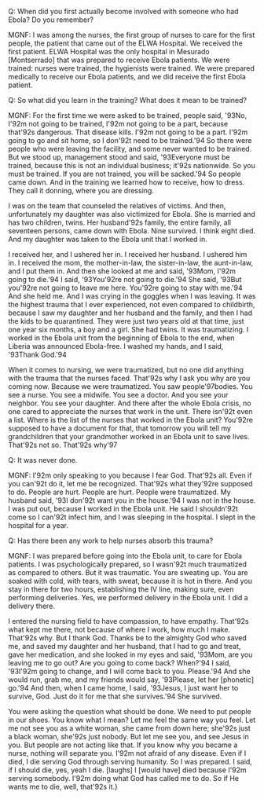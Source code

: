 Q: When did you first actually become involved with someone who had Ebola? Do you remember?

MGNF: I was among the nurses, the first group of nurses to care for the first people, the patient that came out of the ELWA Hospital. We received the first patient. ELWA Hospital was the only hospital in Mesurado [Montserrado] that was prepared to receive Ebola patients. We were trained: nurses were trained, the hygienists were trained. We were prepared medically to receive our Ebola patients, and we did receive the first Ebola patient.

Q: So what did you learn in the training? What does it mean to be trained?

MGNF: For the first time we were asked to be trained, people said, \'93No, I\'92m not going to be trained, I\'92m not going to be a part, because that\'92s dangerous. That disease kills. I\'92m not going to be a part. I\'92m going to go and sit home, so I don\'92t need to be trained.\'94 So there were people who were leaving the facility, and some never wanted to be trained. But we stood up, management stood and said, \'93Everyone must be trained, because this is not an individual business; it\'92s nationwide. So you must be trained. If you are not trained, you will be sacked.\'94 So people came down. And in the training we learned how to receive, how to dress. They call it donning, where you are dressing.

I was on the team that counseled the relatives of victims. And then, unfortunately my daughter was also victimized for Ebola. She is married and has two children, twins. Her husband\'92s family, the entire family, all seventeen persons, came down with Ebola. Nine survived. I think eight died. And my daughter was taken to the Ebola unit that I worked in.

I received her, and I ushered her in. I received her husband. I ushered him in. I received the mom, the mother-in-law, the sister-in-law, the aunt-in-law, and I put them in. And then she looked at me and said, \'93Mom, I\'92m going to die.\'94 I said, \'93You\'92re not going to die.\'94 She said, \'93But you\'92re not going to leave me here. You\'92re going to stay with me.\'94 And she held me. And I was crying in the goggles when I was leaving. It was the highest trauma that I ever experienced, not even compared to childbirth, because I saw my daughter and her husband and the family, and then I had the kids to be quarantined. They were just two years old at that time, just one year six months, a boy and a girl. She had twins. It was traumatizing. I worked in the Ebola unit from the beginning of Ebola to the end, when Liberia was announced Ebola-free. I washed my hands, and I said, \'93Thank God.\'94

When it comes to nursing, we were traumatized, but no one did anything with the trauma that the nurses faced. That\'92s why I ask you why are you coming now. Because we were traumatized. You saw people\'97bodies. You see a nurse. You see a midwife. You see a doctor. And you see your neighbor. You see your daughter. And there after the whole Ebola crisis, no one cared to appreciate the nurses that work in the unit. There isn\'92t even a list. Where is the list of the nurses that worked in the Ebola unit? You\'92re supposed to have a document for that, that tomorrow you will tell my grandchildren that your grandmother worked in an Ebola unit to save lives. That\'92s not so. That\'92s why\'97

Q: It was never done.

MGNF: I\'92m only speaking to you because I fear God. That\'92s all. Even if you can\'92t do it, let me be recognized. That\'92s what they\'92re supposed to do. People are hurt. People are hurt. People were traumatized. My husband said, \'93I don\'92t want you in the house.\'94 I was not in the house. I was put out, because I worked in the Ebola unit. He said I shouldn\'92t come so I can\'92t infect him, and I was sleeping in the hospital. I slept in the hospital for a year.

Q: Has there been any work to help nurses absorb this trauma?

MGNF: I was prepared before going into the Ebola unit, to care for Ebola patients. I was psychologically prepared, so I wasn\'92t much traumatized as compared to others. But it was traumatic. You are sweating up. You are soaked with cold, with tears, with sweat, because it is hot in there. And you stay in there for two hours, establishing the IV line, making sure, even performing deliveries. Yes, we performed delivery in the Ebola unit. I did a delivery there.

I entered the nursing field to have compassion, to have empathy. That\'92s what kept me there, not because of where I work, how much I make. That\'92s why. But I thank God. Thanks be to the almighty God who saved me, and saved my daughter and her husband, that I had to go and treat, gave her medication, and she looked in my eyes and said, \'93Mom, are you leaving me to go out? Are you going to come back? When?\'94 I said, \'93I\'92m going to change, and I will come back to you. Please.\'94 And she would run, grab me, and my friends would say, \'93Please, let her [phonetic] go.\'94 And then, when I came home, I said, \'93Jesus, I just want her to survive, God. Just do it for me that she survives.\'94 She survived.

You were asking the question what should be done. We need to put people in our shoes. You know what I mean? Let me feel the same way you feel. Let me not see you as a white woman, she came from down here; she\'92s just a black woman, she\'92s just nobody. But let me see you, and see Jesus in you. But people are not acting like that. If you know why you became a nurse, nothing will separate you. I\'92m not afraid of any disease. Even if I died, I die serving God through serving humanity. So I was prepared. I said, if I should die, yes, yeah I die. [laughs] I [would have] died because I\'92m serving somebody. I\'92m doing what God has called me to do. So if He wants me to die, well, that\'92s it.}
